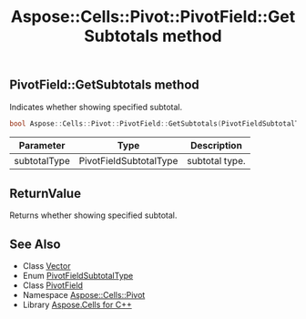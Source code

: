 ﻿---
title: Aspose::Cells::Pivot::PivotField::GetSubtotals method
linktitle: GetSubtotals
second_title: Aspose.Cells for C++ API Reference
description: 'Aspose::Cells::Pivot::PivotField::GetSubtotals method. Indicates whether showing specified subtotal in C++.'
type: docs
weight: 2300
url: /cpp/aspose.cells.pivot/pivotfield/getsubtotals/
---
## PivotField::GetSubtotals method


Indicates whether showing specified subtotal.

```cpp
bool Aspose::Cells::Pivot::PivotField::GetSubtotals(PivotFieldSubtotalType subtotalType)
```


| Parameter | Type | Description |
| --- | --- | --- |
| subtotalType | PivotFieldSubtotalType | subtotal type. |

## ReturnValue

Returns whether showing specified subtotal.

## See Also

* Class [Vector](../../../aspose.cells/vector/)
* Enum [PivotFieldSubtotalType](../../pivotfieldsubtotaltype/)
* Class [PivotField](../)
* Namespace [Aspose::Cells::Pivot](../../)
* Library [Aspose.Cells for C++](../../../)
